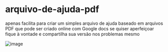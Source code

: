# arquivo-de-ajuda-pdf
apenas facilita para criar um simples arquivo de ajuda baseado em arquivos PDF que pode ser criado online com Google docs
se quiser aperfeiçoar fique à vontade e compartilha sua versão nos problemas mesmo

![image](https://github.com/Valdemir-DSW/arquivo-de-ajuda-pdf/assets/134114016/01d3e4d4-321b-414d-ad52-632f71c99422)

